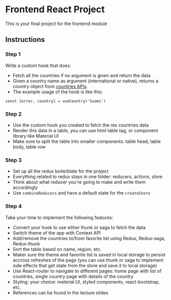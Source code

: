 # Frontend React Project

This is your final project for the frontend module

## Instructions

### Step 1

Write a custom hook that does:

- Fetch all the countries if no argument is given and return the data
- Given a country name as argument (international or native), returns a country object from [countries APIs](https://restcountries.eu/).
- The example usage of the hook is like this:

```
const [error, country] = useCountry('Suomi')
```

### Step 2

- Use the custom hook you created to fetch the res countries data
- Render this data in a table, you can use html table tag, or component library like Material UI
- Make sure to split the table into smaller components: table head, table body, table row

### Step 3
- Set up all the redux boilerblate for the project
- Everything related to redux stays in one folder: reducers, actions, store
- Think about what reducer you're going to make and write them accordingly
- Use `combineReducers` and have a default state for the `createStore`

### Step 4
Take your time to implement the following features:

- Convert your hook to use either thunk or saga to fetch the data
- Switch theme of the app with Context API
- Add/remove the countries to/from favorite list using Redux, Redux-saga, Redux-thunk
- Sort the table based on name, region, etc.
- Maker sure the theme and favorite list is saved in local storage to persist accross refreshes of the page (you can use thunk or saga to implement side effects that get state from the store and save it to local storage)
- Use React-router to navigate to different pages: home page with list of countries, single country page with details of the country
- Styling: your choice: material UI, styled components, react-bootstrap, etc.
- References can be found in the lecture slides


